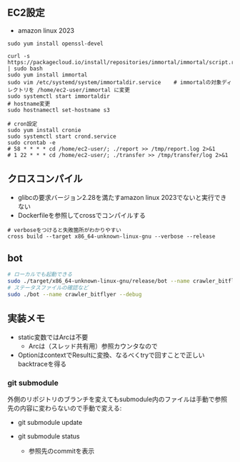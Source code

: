 ## EC2設定

- amazon linux 2023

```shell
sudo yum install openssl-devel

curl -s https://packagecloud.io/install/repositories/immortal/immortal/script.rpm.sh | sudo bash
sudo yum install immortal
sudo vim /etc/systemd/system/immortaldir.service    # immortalの対象ディレクトリを /home/ec2-user/immortal に変更
sudo systemctl start immortaldir
# hostname変更
sudo hostnamectl set-hostname s3

# cron設定
sudo yum install cronie
sudo systemctl start crond.service
sudo crontab -e
# 58 * * * * cd /home/ec2-user/; ./report >> /tmp/report.log 2>&1
# 1 22 * * * cd /home/ec2-user/; ./transfer >> /tmp/transfer/log 2>&1
```

## クロスコンパイル

- glibcの要求バージョン2.28を満たすamazon linux 2023でないと実行できない
- Dockerfileを参照してcrossでコンパイルする

```shell
# verboseをつけると失敗箇所がわかりやすい
cross build --target x86_64-unknown-linux-gnu --verbose --release
```

## bot

```bash
# ローカルでも起動できる
sudo ./target/x86_64-unknown-linux-gnu/release/bot --name crawler_bitflyer
# ステータスファイルの確認など
sudo ./bot --name crawler_bitflyer --debug
```

## 実装メモ

- static変数ではArcは不要
    - Arcは（スレッド共有用）参照カウンタなので
- OptionはcontextでResultに変換、なるべくtryで回すことで正しいbacktraceを得る

### git submodule

外側のリポジトリのブランチを変えてもsubmodule内のファイルは手動で参照先の内容に変わらないので手動で変える:
- git submodule update

- git submodule status
  - 参照先のcommitを表示